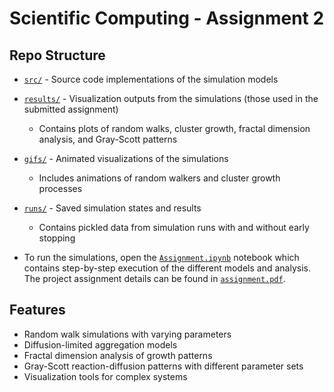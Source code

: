 # Scientific Computing - Assignment 2
## Repo Structure

- [`src/`](./src/) - Source code implementations of the simulation models

- [`results/`](./results/) - Visualization outputs from the simulations (those used in the submitted assignment)
  - Contains plots of random walks, cluster growth, fractal dimension analysis, and Gray-Scott patterns

- [`gifs/`](./gifs/) - Animated visualizations of the simulations
  - Includes animations of random walkers and cluster growth processes

- [`runs/`](./runs/) - Saved simulation states and results
  - Contains pickled data from simulation runs with and without early stopping

- To run the simulations, open the [`Assignment.ipynb`](./Assignment.ipynb) notebook which contains step-by-step execution of the different models and analysis. The project assignment details can be found in [`assignment.pdf`](./assignment.pdf).

## Features

- Random walk simulations with varying parameters
- Diffusion-limited aggregation models
- Fractal dimension analysis of growth patterns
- Gray-Scott reaction-diffusion patterns with different parameter sets
- Visualization tools for complex systems